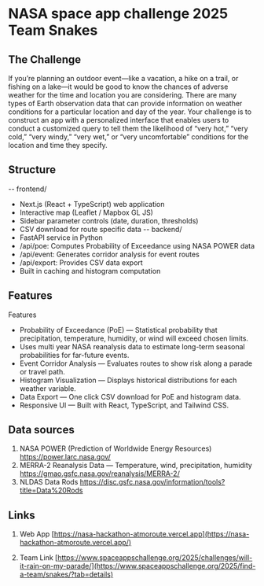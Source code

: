 # NASA space app challenge 2025 Team Snakes

## The Challenge
If you’re planning an outdoor event—like a vacation, a hike on a trail, or fishing on a lake—it would be good to know the chances of adverse weather for the time and location you are considering. There are many types of Earth observation data that can provide information on weather conditions for a particular location and day of the year. Your challenge is to construct an app with a personalized interface that enables users to conduct a customized query to tell them the likelihood of “very hot,” “very cold,” “very windy,” “very wet,” or “very uncomfortable” conditions for the location and time they specify.

## Structure
 -- frontend/
- Next.js (React + TypeScript) web application
- Interactive map (Leaflet / Mapbox GL JS)
- Sidebar parameter controls (date, duration, thresholds)
- CSV download for route specific data
-- backend/
- FastAPI service in Python
- /api/poe: Computes Probability of Exceedance using NASA POWER data
- /api/event: Generates corridor analysis for event routes
- /api/export: Provides CSV data export
- Built in caching and histogram computation

## Features
Features
- Probability of Exceedance (PoE) — Statistical probability that precipitation, temperature, humidity, or wind will exceed chosen limits.
- Uses multi year NASA reanalysis data to estimate long-term seasonal probabilities for far-future events.
- Event Corridor Analysis — Evaluates routes to show risk along a parade or travel path.
- Histogram Visualization — Displays historical distributions for each weather variable.
- Data Export — One click CSV download for PoE and histogram data.
- Responsive UI — Built with React, TypeScript, and Tailwind CSS.

## Data sources
1. NASA POWER (Prediction of Worldwide Energy Resources)
https://power.larc.nasa.gov/
2. MERRA-2 Reanalysis Data — Temperature, wind, precipitation, humidity
https://gmao.gsfc.nasa.gov/reanalysis/MERRA-2/
3. NLDAS Data Rods
https://disc.gsfc.nasa.gov/information/tools?title=Data%20Rods

## Links
1. Web App 
[https://nasa-hackathon-atmoroute.vercel.app](https://nasa-hackathon-atmoroute.vercel.app/)

2. Team Link
[https://www.spaceappschallenge.org/2025/challenges/will-it-rain-on-my-parade/](https://www.spaceappschallenge.org/2025/find-a-team/snakes/?tab=details)
